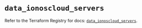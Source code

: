 # `data_ionoscloud_servers`

Refer to the Terraform Registry for docs: [`data_ionoscloud_servers`](https://registry.terraform.io/providers/ionos-cloud/ionoscloud/6.7.12/docs/data-sources/servers).
